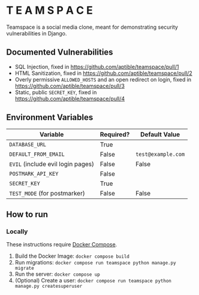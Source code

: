 # T E A M S P A C E

Teamspace is a social media clone, meant for demonstrating
security vulnerabilities in Django.

## Documented Vulnerabilities

* SQL Injection, fixed in https://github.com/aptible/teamspace/pull/1
* HTML Sanitization, fixed in https://github.com/aptible/teamspace/pull/2
* Overly permissive `ALLOWED_HOSTS` and an open redirect on login, fixed in https://github.com/aptible/teamspace/pull/3
* Static, public `SECRET_KEY`, fixed in https://github.com/aptible/teamspace/pull/4

## Environment Variables

| Variable                          | Required? | Default Value      |
|-----------------------------------|-----------|--------------------|
| `DATABASE_URL`                    | True      |                    | 
| `DEFAULT_FROM_EMAIL`              | False     | `test@example.com` | 
| `EVIL` (include evil login pages) | False     | False              |
| `POSTMARK_API_KEY`                | False     |                    |
| `SECRET_KEY`                      | True      |                    | 
| `TEST_MODE` (for postmarker)      | False     | False              |

## How to run

### Locally

These instructions require [Docker Compose](https://docs.docker.com/compose/).

1. Build the Docker Image: `docker compose build`
2. Run migrations: `docker compose run teamspace python manage.py migrate`
3. Run the server: `docker compose up`
4. (Optional) Create a user: `docker compose run teamspace python manage.py createsuperuser`
